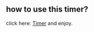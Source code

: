 ## how to use this timer?

click here: [Timer](https://fabiomarturanojr.github.io/timer/) and enjoy.
